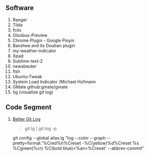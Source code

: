 Software
--------
1. Ranger
2. Tilda
3. fcitx
4. Gloobus-Preview
5. Chrome Plugin - Google Pinyin
6. Banshee and its Douban plugin
7. my-weather-indicator
8. Xpad
10. Sublime-text-2
11. newsbeuter
12. fish 
13. Ubuntu-Tweak
13. System Load Indicator /Michael Hofmann
14. GMate github:gmate/gmate
15. tig (visualize git log)


Code Segment
-------------
1. [Better Git Log](https://coderwall.com/p/euwpig?i=3&p=1&t=git) 

    > git lg | git log -p

    git config --global alias.lg "log --color --graph --pretty=format:'%Cred%h%Creset -%C(yellow)%d%Creset %s %Cgreen(%cr) %C(bold blue)<%an>%Creset' --abbrev-commit"
